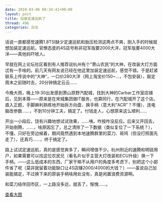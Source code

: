 ```yaml
---
date: 2010-03-06 08:34:41+00:00
layout: post
title: 加装定速巡航了
thread: 496
categories: 日志
---
```


话说一直都感觉速腾1.8TSI缺少定速巡航和胎压检测这两点不爽，刚入手的时候就想加装定速巡航，官僚态度的4S店号称非冠军版要2000大洋，冠军版要4000大洋——真他妈吓唬人。<!-- more -->  
  
早就在网上论坛社区看到有人推荐说杭州有个“萧山农民”的大神，在改装大灯方面忒有一手啥的。前几天有网友说已经在他这里加装定速巡航，感觉不错。于是赶紧联系上传说中的“大神”，一口价280大洋（网上淘宝价150~...，不包安装），敲定周末之前随时去，20分钟搞定云云……  
  
今晚大雨，晚上19:30出发感到萧山原野汽配城，找到大神的Carbar工作室店铺后，见到本尊——原来是在宋城集团做IT服务，也算同行，在汽配城开了这个店。直入正题，手脚麻利熟练地开始拆方向盘、换手柄（意大利“ACR”？不懂）、连电脑改参数……，不到10分钟工夫，搞定了。付钱走人，心想原来这么顺利……  
  
开出一小段后，饶有兴趣地想试试效果，……咦，咋按咋没反应。后来又开回去，开始倒腾，……，啥原因忘了，总之清除了一下数据（类似复位了一下系统？），不懂，只好在旁边候着，期间竟然遇到本地速腾群里的菜刀、斑鸠（但没打照面先走了），还真巧……，终于搞定了。  
  
路上试试定速巡航，真的是感觉爽多了，瞬间增值不少。杭州附近的速腾和明锐用户，如果需要可以找这位农民兄（看名片似乎主营大灯改装和ECU升级）换一下手柄。——这么低成本的东西，厂家干嘛不从用户的角度多考虑下，别把这个小部件省了呢（莫非就留着功能缺口让4S店赚2000/4000的大钱？）——虽说自己加装能搞定，不过换下来的原装手柄啥用处没有，真是闲置浪费资源啊。  
  
和菜刀结伴回市区，一上路没多远，就丢了，惭愧……。  
  
  
  
[查看大图](http://maps.google.com/maps?f=d&source=embed&saddr=China%E6%B5%99%E6%B1%9F%E7%9C%81%E6%9D%AD%E5%B7%9E%E5%B8%82%E8%A5%BF%E6%B9%96%E5%8C%BA%E6%96%87%E4%B8%89%E8%A5%BF%E8%B7%AF535%E5%8F%B7+(%E8%8E%B1%E8%8C%B5%E8%BE%BE%E5%A4%A7%E5%8E%A6)&daddr=30.217097,120.24004+to:China%E6%B5%99%E6%B1%9F%E7%9C%81%E6%9D%AD%E5%B7%9E%E5%B8%82%E8%90%A7%E5%B1%B1%E5%8C%BA%E6%96%B0%E7%9B%9B%E8%B7%AF+(%E5%8E%9F%E9%87%8E%E6%B1%BD%E9%85%8D%E4%BA%94%E9%87%91%E5%B8%82%E5%9C%BA)&hl=zh-CN&geocode=Ffb4zQEdcvIoByGMt5ofP5vhZA%3B%3BFa7YzAEdmnArByGIarz8hdkvwQ&mra=dpe&mrcr=0&mrsp=1&sz=13&via=1&sll=30.23712,120.222702&sspn=0.114938,0.222301&ie=UTF8&ll=30.254915,120.207596&spn=0.118624,0.171661&z=12)  

